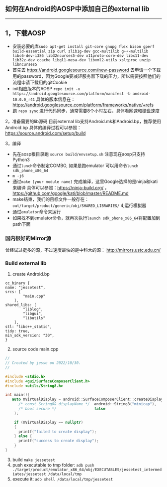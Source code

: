 ## 如何在Android的AOSP中添加自己的external lib
---
1，下载AOSP
---
* 安装必要的库`sudo apt-get install git-core gnupg flex bison gperf build-essential zip curl zlib1g-dev gcc-multilib g++-multilib libc6-dev-i386 lib32ncurses5-dev x11proto-core-dev libx11-dev lib32z-dev ccache libgl1-mesa-dev libxml2-utils xsltproc unzip libncurses5`
* 首先去 https://android.googlesource.com/new-password 去申请一个下载用的password，因为Google要减轻服务器下载的压力，所以需要按照他们的流程申请下载用的gitCookie
* init相应版本的AOSP 
`repo init -u https://android.googlesource.com/platform/manifest -b android-10.0.0_r41`
具体的版本信息在：https://android.googlesource.com/platform/frameworks/native/+refs
* 跑 `repo sync` 进行代码同步，通常需要8个小时左右，具体看网速和硬盘速度

2，准备需要的lib源码
目前external lib支持Android.mk和Android.bp，推荐使用Android.bp
具体的编译过程可以参照：
https://source.android.com/setup/build

3，编译
* 先在aosp根目录跑 `source build/envsetup.sh`
注意现在aosp只支持Python3
* 通过`lunch`命令制定COMBO, 如果是跑emulator 可以用命令`lunch sdk_phone_x86_64`
* `m -j6`
* 通过`make [your module name]` 完成编译，这里Google选择的是ninja和kati来编译
具体可以参照：https://ninja-build.org/ ，https://github.com/google/kati/blob/master/README.md 
* make结束，我们的目标文件一般存在：
`out/target/product/generic/obj/SHARED_LIBRARIES/`
4,运行模拟器
* 通过`emulator`命令来运行
* 如果找不到emulator命令，就再次执行`launch sdk_phone_x86_64`将配置加到path下面

### 国内很好的Mirror源
曾经试过挺多的源，不过速度最快的是中科大的源：
http://mirrors.ustc.edu.cn/

### Build external lib
1. create Android.bp

```
cc_binary {
name: "jessetest",
srcs: [
        "main.cpp"
    ],
shared_libs: [
        "liblog",
        "libgui",
        "libutils"
    ],
stl: "libc++_static",
tidy: true,
min_sdk_version: "30",
}
```
2.  source code main.cpp
```C++
//
// Created by jesse on 2022/10/30.
//

#include <stdio.h>
#include <gui/SurfaceComposerClient.h>
#include <utils/String8.h>

int main(){
   auto mVirtualDisplay = android::SurfaceComposerClient::createDisplay(
      /* const String8& displayName */  android::String8("minicap"),
      /* bool secure */                 false
    );

    if (mVirtualDisplay == nullptr)
    {
      printf("failed to create display");
    } else {
      printf("success to create display");
    }
}
```
3. build `make jessetest`
4. push executable to tmp folder: `adb push ./target/product/emulator_x86_64/obj/EXECUTABLES/jessetest_intermediates/jessetest /data/local/tmp`
5. execute it: `adb shell /data/local/tmp/jessetest`
